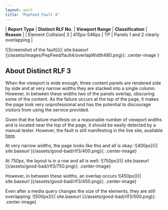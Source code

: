 ```yaml
---
layout: post
title: "PepFeed Fault 4"
---
```

| **Report Type** | **Distinct RLF No.** | **Viewport Range** | **Classification** | **Reason** |
| Element Collision| 3 | 415px-546px | TP | Panels 1 and 2 clearly overlapping | 

![Screenshot of the fault]({{ site.baseurl }}/assets/images/PepFeed/fault4/overlapWidth480.png){: .center-image }

## About Distinct RLF 3

When the viewport is wide enough, three content panels are rendered side by side and at very narrow widths they are stacked into a single column. However, in between these widths two of the panels overlap, obscuring some of the content. As the failure occurs at the top of the page, it makes the page look very unprofessional and has the potential to discourage visitors from using the service provided.

Given that the failure manifests on a reasonable number of viewport widths and is located near the top of the page, it should be easily detected by a manual tester. However, the fault is still manifesting in the live site, available [here](http://pepfeed.com).

At very narrow widths, the page looks like this and all is okay:
![400px]({{ site.baseurl }}/assets/good-bad/rlf3/400.png){: .center-image}

At 750px, the layout is in a row and all is well:
![750px]({{ site.baseurl }}/assets/good-bad/rlf3/750.png){: .center-image}

However, in between these widths, an overlap occurs
![450px]({{ site.baseurl }}/assets/good-bad/rlf3/450.png){: .center-image}

Even after a media query changes the size of the elements, they are still overlapping:
![500px]({{ site.baseurl }}/assets/good-bad/rlf3/500.png){: .center-image}

